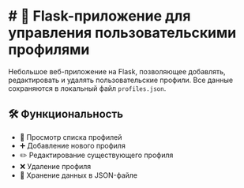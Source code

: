 # # 👤 Flask-приложение для управления пользовательскими профилями

Небольшое веб-приложение на Flask, позволяющее добавлять, редактировать и удалять пользовательские профили. Все данные сохраняются в локальный файл `profiles.json`.

## 🛠 Функциональность

- 📄 Просмотр списка профилей
- ➕ Добавление нового профиля
- ✏️ Редактирование существующего профиля
- ❌ Удаление профиля
- 💾 Хранение данных в JSON-файле
